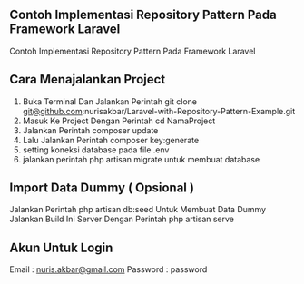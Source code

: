 ## Contoh Implementasi Repository Pattern Pada Framework Laravel
Contoh Implementasi Repository Pattern Pada Framework Laravel

## Cara Menajalankan Project
1. Buka Terminal Dan Jalankan Perintah git clone git@github.com:nurisakbar/Laravel-with-Repository-Pattern-Example.git
2. Masuk Ke Project Dengan Perintah cd NamaProject
3. Jalankan Perintah composer update
4. Lalu Jalankan Perintah composer key:generate
5. setting koneksi database pada file .env
6. jalankan perintah php artisan migrate untuk membuat database

## Import Data Dummy ( Opsional )
Jalankan Perintah php artisan db:seed Untuk Membuat Data Dummy
Jalankan Build Ini Server Dengan Perintah php artisan serve

## Akun Untuk Login
Email : nuris.akbar@gmail.com
Password : password




